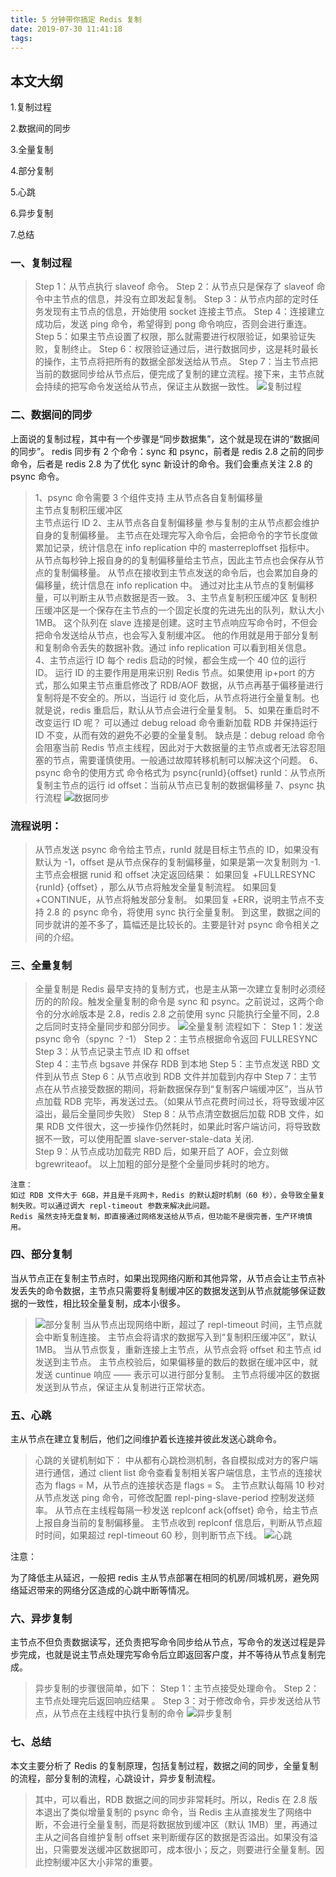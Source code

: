 ```yaml
---
title: 5 分钟带你搞定 Redis 复制
date: 2019-07-30 11:41:18
tags:
---
```


## 本文大纲

1.复制过程

2.数据间的同步

3.全量复制

4.部分复制

5.心跳

6.异步复制

7.总结

### 一、复制过程

> Step 1：从节点执行 slaveof 命令。
> Step 2：从节点只是保存了 slaveof 命令中主节点的信息，并没有立即发起复制。
> Step 3：从节点内部的定时任务发现有主节点的信息，开始使用 socket 连接主节点。
> Step 4：连接建立成功后，发送 ping 命令，希望得到 pong 命令响应，否则会进行重连。
> Step 5：如果主节点设置了权限，那么就需要进行权限验证，如果验证失败，复制终止。
> Step 6：权限验证通过后，进行数据同步，这是耗时最长的操作，主节点将把所有的数据全部发送给从节点。
> Step 7：当主节点把当前的数据同步给从节点后，便完成了复制的建立流程。接下来，主节点就会持续的把写命令发送给从节点，保证主从数据一致性。
> ![复制过程](https://tva1.sinaimg.cn/large/006y8mN6gy1g863xvzz0uj30ti0t0k3c.jpg)

### 二、数据间的同步

上面说的复制过程，其中有一个步骤是“同步数据集”，这个就是现在讲的“数据间的同步”。
redis 同步有 2 个命令：sync 和 psync，前者是 redis 2.8 之前的同步命令，后者是 redis 2.8 为了优化 sync 新设计的命令。我们会重点关注 2.8 的 psync 命令。

> 1、psync 命令需要 3 个组件支持
> 主从节点各自复制偏移量  
> 主节点复制积压缓冲区  
> 主节点运行 ID
> 2、主从节点各自复制偏移量
> 参与复制的主从节点都会维护自身的复制偏移量。
> 主节点在处理完写入命令后，会把命令的字节长度做累加记录，统计信息在 info replication 中的 masterreploffset 指标中。
> 从节点每秒钟上报自身的的复制偏移量给主节点，因此主节点也会保存从节点的复制偏移量。
> 从节点在接收到主节点发送的命令后，也会累加自身的偏移量，统计信息在 info replication 中。
> 通过对比主从节点的复制偏移量，可以判断主从节点数据是否一致。
> 3、主节点复制积压缓冲区
> 复制积压缓冲区是一个保存在主节点的一个固定长度的先进先出的队列，默认大小 1MB。
> 这个队列在 slave 连接是创建。这时主节点响应写命令时，不但会把命令发送给从节点，也会写入复制缓冲区。
> 他的作用就是用于部分复制和复制命令丢失的数据补救。通过 info replication 可以看到相关信息。
> 4、主节点运行 ID
> 每个 redis 启动的时候，都会生成一个 40 位的运行 ID。
> 运行 ID 的主要作用是用来识别 Redis 节点。如果使用 ip+port 的方式，那么如果主节点重启修改了 RDB/AOF 数据，从节点再基于偏移量进行复制将是不安全的。所以，当运行 id 变化后，从节点将进行全量复制。也就是说，redis 重启后，默认从节点会进行全量复制。
> 5、如果在重启时不改变运行 ID 呢？
> 可以通过 debug reload 命令重新加载 RDB 并保持运行 ID 不变，从而有效的避免不必要的全量复制。
> 缺点是：debug reload 命令会阻塞当前 Redis 节点主线程，因此对于大数据量的主节点或者无法容忍阻塞的节点，需要谨慎使用。一般通过故障转移机制可以解决这个问题。
> 6、psync 命令的使用方式
> 命令格式为 psync{runId}{offset}
> runId：从节点所复制主节点的运行 id
> offset：当前从节点已复制的数据偏移量
> 7、psync 执行流程
> ![数据同步](https://tva1.sinaimg.cn/large/006y8mN6gy1g864g77205j30o60gugqa.jpg)

### 流程说明：

> 从节点发送 psync 命令给主节点，runId 就是目标主节点的 ID，如果没有默认为 -1，offset 是从节点保存的复制偏移量，如果是第一次复制则为 -1.主节点会根据 runid 和 offset 决定返回结果：
> 如果回复 +FULLRESYNC {runId} {offset} ，那么从节点将触发全量复制流程。
> 如果回复 +CONTINUE，从节点将触发部分复制。
> 如果回复 +ERR，说明主节点不支持 2.8 的 psync 命令，将使用 sync 执行全量复制。
> 到这里，数据之间的同步就讲的差不多了，篇幅还是比较长的。主要是针对 psync 命令相关之间的介绍。

### 三、全量复制

> 全量复制是 Redis 最早支持的复制方式，也是主从第一次建立复制时必须经历的的阶段。触发全量复制的命令是 sync 和 psync。之前说过，这两个命令的分水岭版本是 2.8，redis 2.8 之前使用 sync 只能执行全量不同，2.8 之后同时支持全量同步和部分同步。
> ![全量复制](https://tva1.sinaimg.cn/large/006y8mN6gy1g864i3kt7pj30tk0zu12k.jpg)
> 流程如下：
> Step 1：发送 psync 命令（spync ？-1）
> Step 2：主节点根据命令返回 FULLRESYNC  
> Step 3：从节点记录主节点 ID 和 offset  
> Step 4：主节点 bgsave 并保存 RDB 到本地
> Step 5：主节点发送 RBD 文件到从节点
> Step 6：从节点收到 RDB 文件并加载到内存中
> Step 7：主节点在从节点接受数据的期间，将新数据保存到“复制客户端缓冲区”，当从节点加载 RDB 完毕，再发送过去。（如果从节点花费时间过长，将导致缓冲区溢出，最后全量同步失败）
> Step 8：从节点清空数据后加载 RDB 文件，如果 RDB 文件很大，这一步操作仍然耗时，如果此时客户端访问，将导致数据不一致，可以使用配置 slave-server-stale-data 关闭.  
> Step 9：从节点成功加载完 RBD 后，如果开启了 AOF，会立刻做 bgrewriteaof。
> 以上加粗的部分是整个全量同步耗时的地方。

```
注意：
如过 RDB 文件大于 6GB，并且是千兆网卡，Redis 的默认超时机制（60 秒），会导致全量复制失败。可以通过调大 repl-timeout 参数来解决此问题。
Redis 虽然支持无盘复制，即直接通过网络发送给从节点，但功能不是很完善，生产环境慎用。
```

### 四、部分复制

当从节点正在复制主节点时，如果出现网络闪断和其他异常，从节点会让主节点补发丢失的命令数据，主节点只需要将复制缓冲区的数据发送到从节点就能够保证数据的一致性，相比较全量复制，成本小很多。

> ![部分复制](https://tva1.sinaimg.cn/large/006y8mN6gy1g864kqtqm2j30w40m6wmc.jpg)
> 当从节点出现网络中断，超过了 repl-timeout 时间，主节点就会中断复制连接。
> 主节点会将请求的数据写入到“复制积压缓冲区”，默认 1MB。
> 当从节点恢复，重新连接上主节点，从节点会将 offset 和主节点 id 发送到主节点。
> 主节点校验后，如果偏移量的数后的数据在缓冲区中，就发送 cuntinue 响应 —— 表示可以进行部分复制。
> 主节点将缓冲区的数据发送到从节点，保证主从复制进行正常状态。

### 五、心跳

主从节点在建立复制后，他们之间维护着长连接并彼此发送心跳命令。

> 心跳的关键机制如下：
> 中从都有心跳检测机制，各自模拟成对方的客户端进行通信，通过 client list 命令查看复制相关客户端信息，主节点的连接状态为 flags = M，从节点的连接状态是 flags = S。
> 主节点默认每隔 10 秒对从节点发送 ping 命令，可修改配置 repl-ping-slave-period 控制发送频率。
> 从节点在主线程每隔一秒发送 replconf ack{offset} 命令，给主节点上报自身当前的复制偏移量。
> 主节点收到 replconf 信息后，判断从节点超时时间，如果超过 repl-timeout 60 秒，则判断节点下线。
> ![心跳](https://tva1.sinaimg.cn/large/006y8mN6gy1g864ik5kdlj30jw0a2wi1.jpg)

注意：

为了降低主从延迟，一般把 redis 主从节点部署在相同的机房/同城机房，避免网络延迟带来的网络分区造成的心跳中断等情况。

### 六、异步复制

主节点不但负责数据读写，还负责把写命令同步给从节点，写命令的发送过程是异步完成，也就是说主节点处理完写命令后立即返回客户度，并不等待从节点复制完成。

> 异步复制的步骤很简单，如下：
> Step 1：主节点接受处理命令。
> Step 2：主节点处理完后返回响应结果 。
> Step 3：对于修改命令，异步发送给从节点，从节点在主线程中执行复制的命令
> ![异步复制](https://tva1.sinaimg.cn/large/006y8mN6gy1g864l736zwj30so0do77c.jpg)

### 七、总结

本文主要分析了 Redis 的复制原理，包括复制过程，数据之间的同步，全量复制的流程，部分复制的流程，心跳设计，异步复制流程。

> 其中，可以看出，RDB 数据之间的同步非常耗时。所以，Redis 在 2.8 版本退出了类似增量复制的 psync 命令，当 Redis 主从直接发生了网络中断，不会进行全量复制，而是将数据放到缓冲区（默认 1MB）里，再通过主从之间各自维护复制 offset 来判断缓存区的数据是否溢出。如果没有溢出，只需要发送缓冲区数据即可，成本很小；反之，则要进行全量复制。因此控制缓冲区大小非常的重要。
